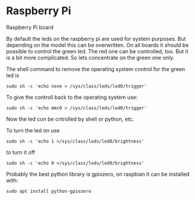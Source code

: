 # Raspberry Pi
Raspberry Pi board

By default the leds on the raspberry pi are used for system purposes. But depending on the model this can be overwritten. On all boards it should be possible to control the green led. The red one can be controlled, too. But it is a bit more complicated.
So lets concentrate on the green one only.

The shell command to remove the operating system control for the green led is

```
sudo sh -c 'echo none > /sys/class/leds/led0/trigger'
```

To give the controll back to the operating system use:

```
sudo sh -c 'echo mmc0 > /sys/class/leds/led0/trigger'
```

Now the led con be cntrolled by shell or python, etc.

To turn the led on use 

```
sudo sh -c 'echo 1 >/sys/class/leds/led0/brightness'
```

to turn it off

```
sudo sh -c 'echo 0 >/sys/class/leds/led0/brightness'
```

Probably the best python library is gpiozero, on raspbian it can be installed with:

```
sudo apt install python-gpiozero
```

